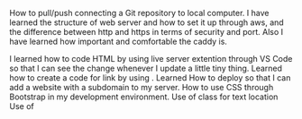 How to pull/push connecting a Git repository to local computer.
I have learned the structure of web server and how to set it up through aws, and the difference between http and https in terms of security and port. 
Also I have learned how important and comfortable the caddy is.

I learned how to code HTML by using live server extention through VS Code so that I can see the change whenever I update a little tiny thing. Learned how to create a code for link by using <a href></a>. Learned How to deploy so that I can add a website with a subdomain to my server.
How to use CSS through Bootstrap in my development environment.
Use of class for text location
Use of <style>
Set background color by using bg-
.text-reset (boostrap)  
font size change in style
font-weight 
adding a caption to the photo using <figure> and <figcaption>

In the following code, what does the link element do?
The <link> element links external resources, typically used to link CSS files to the HTML document.

In the following code, what does a div tag do?
The <div> tag is a block-level container used to group elements and apply styles or layout properties.

In the following code, what is the difference between the #title and .grid selector?
#title targets an element with the specific id="title", while .grid targets all elements with the class class="grid".

In the following code, what is the difference between padding and margin?
Padding is the space between the content and the element's border, while margin is the space outside the element's border.

Given this HTML and this CSS how will the images be displayed using flex?
Depending on the CSS flex properties (justify-content, align-items, etc.), the images will be laid out according to the defined flexbox rules.

What does the following padding CSS do?
The CSS padding property adds space inside the element’s border, around the content. The specific padding values determine how much space is added to each side.

What does the following code using arrow syntax function declaration do?
Arrow function syntax defines a function. If used in an expression, it will return the output of the function body.

What does the following code using map with an array output?
The map() function returns a new array with the results of applying the callback function to each element of the array.

What does the following code output using getElementByID and addEventListener?
getElementById selects an element by its ID, and addEventListener attaches an event handler to respond to a specified event (like a click).

What does the following line of Javascript do using a # selector?
The #selector in JavaScript selects an element by its id. For example, document.querySelector("#id") selects the element with id="id".

Which of the following are true? (mark all that are true about the DOM)
Likely answers involve the nature of the DOM as a tree structure, the ability to modify it with JavaScript, and its representation of the HTML document.

By default, the HTML span element has a default CSS display property value of:
Inline (display: inline;).

How would you use CSS to change all the div elements to have a background color of red?

css
코드 복사
div {
  background-color: red;
}
How would you display an image with a hyperlink in HTML?

html
코드 복사
<a href="URL"><img src="image.jpg" alt="description"></a>
In the CSS box model, what is the ordering of the box layers starting at the inside and working out?
Content → Padding → Border → Margin.

Given the following HTML, what CSS would you use to set the text "trouble" to green and leave the "double" text unaffected?
Apply a class or ID to "trouble" and set the text color to green using CSS:

html
코드 복사
<span id="trouble">trouble</span>double
css
코드 복사
#trouble {
  color: green;
}
What will the following code output when executed using a for loop and console.log?
It depends on the code provided, but typically a for loop iterates through a set of values and prints them using console.log().

How would you use JavaScript to select an element with the id of “byu” and change the text color of that element to green?

javascript
코드 복사
document.getElementById("byu").style.color = "green";
What is the opening HTML tag for a paragraph, ordered list, unordered list, second level heading, first level heading, third level heading?

Paragraph: <p>
Ordered list: <ol>
Unordered list: <ul>
Second level heading: <h2>
First level heading: <h1>
Third level heading: <h3>
How do you declare the document type to be html?
<!DOCTYPE html>

What is valid javascript syntax for if, else, for, while, switch statements?
Examples:

if statement:
javascript
코드 복사
if (condition) { }
else { }
for loop:
javascript
코드 복사
for (let i = 0; i < limit; i++) { }
while loop:
javascript
코드 복사
while (condition) { }
switch statement:
javascript
코드 복사
switch(expression) { case value: break; }
What is the correct syntax for creating a javascript object?

javascript
코드 복사
let obj = {
  key: value,
  method: function() { }
};
Is it possible to add new properties to javascript objects?
Yes, you can dynamically add new properties to an object.

If you want to include JavaScript on an HTML page, which tag do you use?
<script>

Given the following HTML, what JavaScript could you use to set the text "animal" to "crow" and leave the "fish" text unaffected?

javascript
코드 복사
document.getElementById("animal").textContent = "crow";
Which of the following correctly describes JSON?
JSON (JavaScript Object Notation) is a lightweight data-interchange format that is easy for humans to read and write, and easy for machines to parse and generate.

What does the console command chmod, pwd, cd, ls, vim, nano, mkdir, mv, rm, man, ssh, ps, wget, sudo do?

chmod: Change file permissions.
pwd: Print working directory.
cd: Change directory.
ls: List files.
vim, nano: Text editors.
mkdir: Make a new directory.
mv: Move or rename files.
rm: Remove files or directories.
man: Show manual for a command.
ssh: Secure shell for remote login.
ps: Display running processes.
wget: Download files from the web.
sudo: Execute a command as a superuser.
Which of the following console command creates a remote shell session?
ssh

Which of the following is true when the -la parameter is specified for the ls console command?
It shows all files, including hidden ones, with detailed information.

Which of the following is true for the domain name banana.fruit.bozo.click, which is the top level domain, which is a subdomain, which is a root domain?

click is the top-level domain.
bozo is the root domain.
banana.fruit are subdomains.
Is a web certificate necessary to use HTTPS?
Yes.

Can a DNS A record point to an IP address or another A record?
Yes, a DNS A record can point to an IP address.

Port 443, 80, 22 is reserved for which protocol?

443: HTTPS
80: HTTP
22: SSH
What will the following code using Promises output when executed?
It depends on the promise code provided, but typically promises either resolve successfully or reject with an error.
